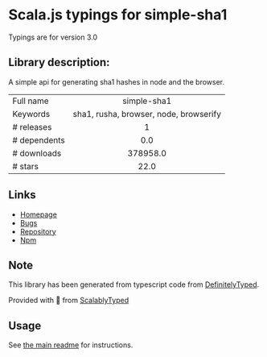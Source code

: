 
# Scala.js typings for simple-sha1

Typings are for version 3.0

## Library description:
A simple api for generating sha1 hashes in node and the browser.

|                    |                 |
| ------------------ | :-------------: |
| Full name          | simple-sha1 |
| Keywords           | sha1, rusha, browser, node, browserify |
| # releases         | 1 |
| # dependents       | 0.0 |
| # downloads        | 378958.0 |
| # stars            | 22.0 |

## Links
- [Homepage](https://github.com/michaelrhodes/simple-sha1)
- [Bugs](https://github.com/michaelrhodes/simple-sha1/issues)
- [Repository](https://github.com/michaelrhodes/simple-sha1)
- [Npm](https://www.npmjs.com/package/simple-sha1)
    


## Note
This library has been generated from typescript code from [DefinitelyTyped](https://definitelytyped.org).

Provided with :purple_heart: from [ScalablyTyped](https://github.com/oyvindberg/ScalablyTyped)

## Usage
See [the main readme](../../readme.md) for instructions.


